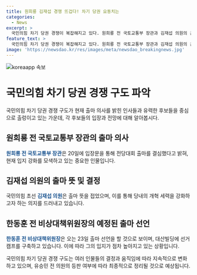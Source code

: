 ```yaml
---
title: 원희룡 김재섭 경쟁 뜨겁다! 차기 당권 요동치는
categories:
  - News
excerpt: >
  국민의힘 차기 당권 경쟁이 복잡해지고 있다. 원희룡 전 국토교통부 장관과 김재섭 의원의 출마 의사가 밝혀졌으며, 한동훈 전 비상대책위원장과 나경원, 윤상현 의원의 출마 가능성도 높다. 원 전 장관은 변화와 개혁을 이루기 위해 출마를 결심했고, 김 의원은 당내 개혁 세력 규합을 우선시한다고 밝혔다. 한 전 위원장은 출마 선언이 유력하며, 유 전 의원의 결정은 불투명하다. 이번 당권 경쟁은 예측하기 어려운 상황이다.
feature_text: >
  국민의힘 차기 당권 경쟁이 복잡해지고 있다. 원희룡 전 국토교통부 장관과 김재섭 의원의 출마 의사가 밝혀졌으며, 한동훈 전 비상대책위원장과 나경원, 윤상현 의원의 출마 가능성도 높다. 원 전 장관은 변화와 개혁을 이루기 위해 출마를 결심했고, 김 의원은 당내 개혁 세력 규합을 우선시한다고 밝혔다. 한 전 위원장은 출마 선언이 유력하며, 유 전 의원의 결정은 불투명하다. 이번 당권 경쟁은 예측하기 어려운 상황이다.
image: 'https://newsdao.kr/res/images/meta/newsdao_breakingnews.jpg'
---
```


<p><img src="https://newsdao.kr/res/images/meta/newsdao_breakingnews.jpg" alt="koreaapp 속보" /></p>

<h1 data-ke-size="size26">국민의힘 차기 당권 경쟁 구도 파악</h1>

<p>국민의힘 차기 당권 경쟁 구도가 현재 출마 의사를 밝힌 인사들과 유력한 후보들을 중심으로 출렁이고 있는 가운데, 각 후보들의 입장과 전망에 대해 알아봅시다. </p>

<h2 data-ke-size="size24">원희룡 전 국토교통부 장관의 출마 의사</h2>

<p><b><span style="color: #1a5490;">원희룡 전 국토교통부 장관</span></b>은 20일에 입장문을 통해 전당대회 출마를 결심했다고 밝혀, 현재 입지 강화를 모색하고 있는 중요한 인물입니다.</p>

<h2 data-ke-size="size24">김재섭 의원의 출마 뜻 및 결정</h2>

<p>국민의힘 초선 <b><span style="color: #1a5490;">김재섭 의원</span></b>은 출마 뜻을 접었으며, 이를 통해 당내의 개혁 세력을 강화하고자 하는 의지를 드러내고 있습니다. </p>

<h2 data-ke-size="size24">한동훈 전 비상대책위원장의 예정된 출마 선언</h2>

<p><b><span style="color: #1a5490;">한동훈 전 비상대책위원장</span></b>은 오는 23일 출마 선언을 할 것으로 보이며, 대산빌딩에 선거 캠프를 구축하고 있습니다. 이에 따라 그의 입지가 점차 높아지고 있는 상황입니다.</p>

<p>국민의힘 차기 당권 경쟁 구도는 여러 인물들의 결정과 움직임에 따라 지속적으로 변화하고 있으며, 유승민 전 의원의 등판 여부에 따라 최종적으로 정리될 것으로 예상됩니다.</p>

